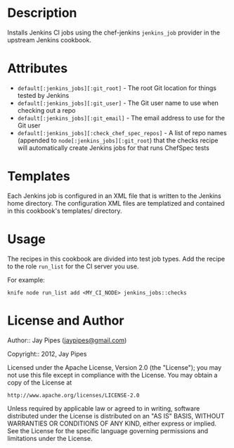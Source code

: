 Description
===========

Installs Jenkins CI jobs using the chef-jenkins `jenkins_job` provider in the
upstream Jenkins cookbook.

Attributes
==========

* `default[:jenkins_jobs][:git_root]` - The root Git location for things tested by Jenkins
* `default[:jenkins_jobs][:git_user]` - The Git user name to use when checking out a repo
* `default[:jenkins_jobs][:git_email]` - The email address to use for the Git user
* `default[:jenkins_jobs][:check_chef_spec_repos]` - A list of repo names
  (appended to `node[:jenkins_jobs][:git_root`) that the checks recipe will automatically
  create Jenkins jobs for that runs ChefSpec tests

Templates
=========

Each Jenkins job is configured in an XML file that is written to the Jenkins
home directory. The configuration XML files are templatized and contained
in this cookbook's templates/ directory.

Usage
=====

The recipes in this cookbook are divided into test job types. Add the recipe
to the role `run_list` for the CI server you use.

For example:

    knife node run_list add <MY_CI_NODE> jenkins_jobs::checks

License and Author
==================

Author:: Jay Pipes (<jaypipes@gmail.com>)

Copyright:: 2012, Jay Pipes

Licensed under the Apache License, Version 2.0 (the "License");
you may not use this file except in compliance with the License.
You may obtain a copy of the License at

    http://www.apache.org/licenses/LICENSE-2.0

Unless required by applicable law or agreed to in writing, software
distributed under the License is distributed on an "AS IS" BASIS,
WITHOUT WARRANTIES OR CONDITIONS OF ANY KIND, either express or implied.
See the License for the specific language governing permissions and
limitations under the License.
